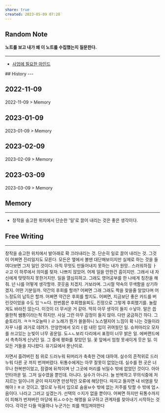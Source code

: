 ```yaml
---
share: true
created: 2023-05-09 07:28
---
```


## Random Note
#### 노트를 보고 내가 왜 이 노트를 수집했는지 질문한다.
---
<p><span><ul>
<li><a data-tooltip-position="top" aria-label="Infinity Drawer/사업에 필요한 마인드.md" data-href="Infinity Drawer/사업에 필요한 마인드.md" href="Infinity Drawer/사업에 필요한 마인드.md" class="internal-link" target="_blank" rel="noopener">사업에 필요한 마인드</a></li>
</ul></span></p>
## History
---
<h2><span><p>2022-11-09</p></span></h2><p><span><p><span alt="2022-11-09 > Memory" src="2022-11-09#Memory" class="internal-embed">2022-11-09 &gt; Memory</span></p></span></p><h2><span><p>2023-01-09</p></span></h2><p><span><p><span alt="2023-01-09 > Memory" src="2023-01-09#Memory" class="internal-embed">2023-01-09 &gt; Memory</span></p></span></p><h2><span><p>2023-02-09</p></span></h2><p><span><p><span alt="2023-02-09 > Memory" src="2023-02-09#Memory" class="internal-embed">2023-02-09 &gt; Memory</span></p></span></p><h2><span><p>2023-03-09</p></span></h2><p><span><p><span alt="2023-03-09 > Memory" src="2023-03-09#Memory" class="internal-embed">2023-03-09 &gt; Memory</span></p></span></p>


## Memory
---
- 창작을 숭고한 위치에서 단순한 '일'로 끌어 내리는 것은 좋은 생각이다.



## Free Writing
---
창작을 숭고한 위치에서 발아래로 확 끄러내리는 것. 
단순히 일로 끌어 내리는 것.
그것이 어쩌면 진리일지도 모른다. 모든은 옆에서 볼땐 대단해보이지만 실제로 하는 것을 들여다보면 그저 일인 것이다. 
아직 무엇도 만들어내지 못하는 내가 원망.. 스러워하짐 ㅏㄹ고 이 하루에서 의미를 찾자. 나쁘지 않았어. 어제  일을 안한건 흠이지만. 그래서 내 자신에게 떳떳하지 못한거지만. 
일을 열심히하고. 그래도 영어공부를 한 나에게 칭찬을 해줘.
넌 나를 어떻게 생각할까. 콧웃음 치겠지. 거보라며. 그시절 약속의 무색함을 상기하겠지.
어떤 기분일까. 약간의 후회를 할까? 어쩌면 그래 그래도 짝을 찾을줄 알았다며 어느정도의 납득은 할까. 어쩌면 약간은 후회를 할지도. 어쩌면, 지금보단 좋은 카드를 버린것이었을 수도 있ㄱㅆ다. 한번쯤은 후회했을찌도. 
진정으로 그렇게 후회했기를. 놀랍게도 바라진 않는다. 이것이 더 무서운 거 같아. 딱히 아무 생각이 들지 ㅇ낳아. 말은 씁쓸한척 쌤통이라는척 하지만. 사실 그런 아무 감정이 들지 않아. 
다만 궁금하긴 하다. 그 슽토리가. 
ㅋㅋㅋ오늘따ㅏㄹ 노래가 뭔가 쓸쓸하니 노스탤지어 느낌이 확 나는 것들이라 자꾸 나를 과거로 데려가.
안양천에서 오리ㅓ럼 내민 입이 귀여웠던 일. 슈퍼마리오 모자를 쓰고있는 눈빛이 너무 귕운일. 도ㅗㄴ보리 다리에서 표정이 너무 밝은 일. 에버랜드에서 촉촉하게 신낫던 일. 그 중에 평화를 찾았던 일. 꽃 앞에서 엄청 못새이게 웃은 일.
이 모든 거들을 지나왔다. 유기묘에서 뚠냔이로. 

자면서 흘려버린 침 위로 드러누워 뒤머리가 축축한 건에 대하여. 
실수의 흔적위로 드러누워 다른 곳 까지 번져버렸다.
뒤통수에게는 아무 잘못이 없었는데. 실수를 한 곳은 너무나 한복판이었고, 잠결에 뒤척이며 난 그곳에 머리를 뉘일수 밖에 없었던 것이다. 아아 안타까운 일. 
그저 실수였을 뿐인데. 아니다.
실수가 아니다. 늘 반복하고 무의식중에 저지르는 일이니까
굳이 따지자면 만성적인 오류에 해당한다. 
따지고 들자면 내 비염을 탓해야ㅏㅎㄹ 것이고. 옆으로 누워서 입으로 숨쉴ㅂ수 밖에 없는 저주를 탓할 수 밖에 업ㅅ음이다.
나라고 그러고 싶겠는가. 선택의 ㅇ지가 없을 뿐이다. 어쩌면 하지만 뒤통수까지 이 피해가 번져버린 마당에 뒤ㅗㅇ수는 해명을 요구하고 관계자를 찾아내기 시작하는 것이다. 각각은 다들 억울하나 누군가는 죄를 책임져야한다 